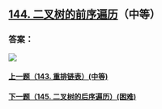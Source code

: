 ## [144. 二叉树的前序遍历](https://leetcode-cn.com/problems/binary-tree-preorder-traversal/)（中等）





### 答案：



![](https://img-blog.csdnimg.cn/20200807155236311.png)

#### [上一题（143. 重排链表）(中等)](https://github.com/sdwwld/leetCode/blob/master/src/main/java/com/wld/java/leetcode/leetCode0143.md)

#### [下一题（145. 二叉树的后序遍历）(困难)](https://github.com/sdwwld/leetCode/blob/master/src/main/java/com/wld/java/leetcode/leetCode0145.md)